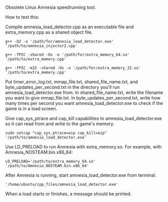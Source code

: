 
Obsolete Linux Amnesia speedrunning tool.

How to test this:

Compile amnesia_load_detector.cpp as an executable file and extra_memory.cpp as a shared object file.

    g++ -O2 -o '/path/for/amnesia_load_detector.exe' '/path/to/amnesia_injector2.cpp'

    g++ -fPIC -shared -Os -o '/path/for/extra_memory_64.so' '/path/to/extra_memory.cpp'

    g++ -fPIC -m32 -shared -Os -o '/path/for/extra_memory_32.so' '/path/to/extra_memory.cpp'

Put timer_error_log.txt, mmap_file.txt, shared_file_name.txt, and byte_updates_per_second.txt in the directory you'll run amnesia_load_detector.exe from.
In shared_file_name.txt, write the filename you want to give mmap_file.txt.
In byte_updates_per_second.txt, write how many times per second you want amnesia_load_detector.exe to check if the game is in a load screen.

Give cap_sys_ptrace and cap_kill capabilities to amnesia_load_detector.exe so it can read from and write to the game's memory.

    sudo setcap "cap_sys_ptrace=eip cap_kill=eip" '/path/to/amnesia_load_detector.exe'

Use LD_PRELOAD to run Amnesia with extra_memory.so.
For example, with Amnesia_NOSTEAM.bin.x86_64:

    LD_PRELOAD='/path/to/extra_memory_64.so' '/path/to/Amnesia_NOSTEAM.bin.x86_64'

After Amnesia is running, start amnesia_load_detector.exe from terminal.

    '/home/ubuntu/cpp_files/amnesia_load_detector.exe'

When a load starts or finishes, a message should be printed.
